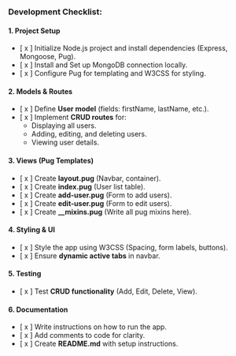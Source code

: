 ### **Development Checklist:**

#### **1. Project Setup**
- [ x ] Initialize Node.js project and install dependencies (Express, Mongoose, Pug).
- [ x ] Install and Set up MongoDB connection locally.
- [ x ] Configure Pug for templating and W3CSS for styling.

#### **2. Models & Routes**
- [ x ] Define **User model** (fields: firstName, lastName, etc.).
- [ x ] Implement **CRUD routes** for:
  - Displaying all users.
  - Adding, editing, and deleting users.
  - Viewing user details.

#### **3. Views (Pug Templates)**
- [ x ] Create **layout.pug** (Navbar, container).
- [ x ] Create **index.pug** (User list table).
- [ x ] Create **add-user.pug** (Form to add users).
- [ x ] Create **edit-user.pug** (Form to edit users).
- [ x ] Create **__mixins.pug** (Write all pug mixins here).

#### **4. Styling & UI**
- [ x ] Style the app using W3CSS (Spacing, form labels, buttons).
- [ x ] Ensure **dynamic active tabs** in navbar.

#### **5. Testing**
- [ x ] Test **CRUD functionality** (Add, Edit, Delete, View).

#### **6. Documentation**
- [ x ] Write instructions on how to run the app.
- [ x ] Add comments to code for clarity.
- [ x ] Create **README.md** with setup instructions.

